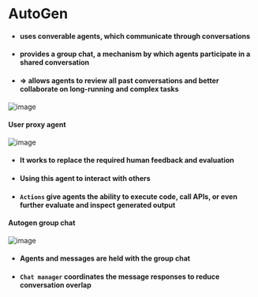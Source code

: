 # AutoGen
- #### uses converable agents, which communicate through conversations
- #### provides a group chat, a mechanism by which agents participate in a shared conversation
- #### => allows agents to review all past conversations and better collaborate on long-running and complex tasks

![image](https://github.com/user-attachments/assets/bcdf8445-215c-4f80-b6a0-d82e0d6bbb3a)

#### User proxy agent
![image](https://github.com/user-attachments/assets/4a8ded40-f305-43a6-91c2-63a250bc5dd6)
- #### It works to replace the required human feedback and evaluation
- #### Using this agent to interact with others
- #### `Actions` give agents the ability to execute code, call APIs, or even further evaluate and inspect generated output

#### Autogen group chat
![image](https://github.com/user-attachments/assets/380a844c-10bb-4fc6-a0d3-6e77001e528c)
- #### Agents and messages are held with the group chat
- #### `Chat manager` coordinates the message responses to reduce conversation overlap
